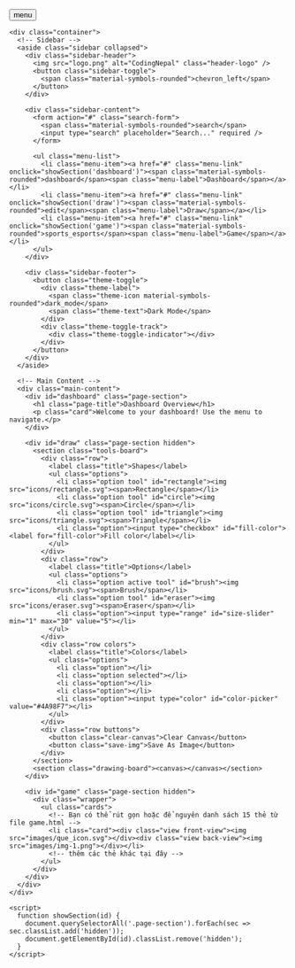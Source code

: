 <!DOCTYPE html>
<html lang="en">
  <head>
    <meta charset="UTF-8" />
    <meta name="viewport" content="width=device-width, initial-scale=1.0" />
    <title>Sidebar Menu | CodingNepal</title>
    <link rel="stylesheet" href="style.css" />
    <link rel="stylesheet" href="https://fonts.googleapis.com/css2?family=Material+Symbols+Rounded" />
    <script src="script.js" defer></script>
    <style>
      .hidden { display: none; }
    </style>
  </head>
  <body>
    <!-- Navbar -->
    <nav class="site-nav">
      <button class="sidebar-toggle">
        <span class="material-symbols-rounded">menu</span>
      </button>
    </nav>

    <div class="container">
      <!-- Sidebar -->
      <aside class="sidebar collapsed">
        <div class="sidebar-header">
          <img src="logo.png" alt="CodingNepal" class="header-logo" />
          <button class="sidebar-toggle">
            <span class="material-symbols-rounded">chevron_left</span>
          </button>
        </div>

        <div class="sidebar-content">
          <form action="#" class="search-form">
            <span class="material-symbols-rounded">search</span>
            <input type="search" placeholder="Search..." required />
          </form>

          <ul class="menu-list">
            <li class="menu-item"><a href="#" class="menu-link" onclick="showSection('dashboard')"><span class="material-symbols-rounded">dashboard</span><span class="menu-label">Dashboard</span></a></li>
            <li class="menu-item"><a href="#" class="menu-link" onclick="showSection('draw')"><span class="material-symbols-rounded">edit</span><span class="menu-label">Draw</span></a></li>
            <li class="menu-item"><a href="#" class="menu-link" onclick="showSection('game')"><span class="material-symbols-rounded">sports_esports</span><span class="menu-label">Game</span></a></li>
          </ul>
        </div>

        <div class="sidebar-footer">
          <button class="theme-toggle">
            <div class="theme-label">
              <span class="theme-icon material-symbols-rounded">dark_mode</span>
              <span class="theme-text">Dark Mode</span>
            </div>
            <div class="theme-toggle-track">
              <div class="theme-toggle-indicator"></div>
            </div>
          </button>
        </div>
      </aside>

      <!-- Main Content -->
      <div class="main-content">
        <div id="dashboard" class="page-section">
          <h1 class="page-title">Dashboard Overview</h1>
          <p class="card">Welcome to your dashboard! Use the menu to navigate.</p>
        </div>

        <div id="draw" class="page-section hidden">
          <section class="tools-board">
            <div class="row">
              <label class="title">Shapes</label>
              <ul class="options">
                <li class="option tool" id="rectangle"><img src="icons/rectangle.svg"><span>Rectangle</span></li>
                <li class="option tool" id="circle"><img src="icons/circle.svg"><span>Circle</span></li>
                <li class="option tool" id="triangle"><img src="icons/triangle.svg"><span>Triangle</span></li>
                <li class="option"><input type="checkbox" id="fill-color"><label for="fill-color">Fill color</label></li>
              </ul>
            </div>
            <div class="row">
              <label class="title">Options</label>
              <ul class="options">
                <li class="option active tool" id="brush"><img src="icons/brush.svg"><span>Brush</span></li>
                <li class="option tool" id="eraser"><img src="icons/eraser.svg"><span>Eraser</span></li>
                <li class="option"><input type="range" id="size-slider" min="1" max="30" value="5"></li>
              </ul>
            </div>
            <div class="row colors">
              <label class="title">Colors</label>
              <ul class="options">
                <li class="option"></li>
                <li class="option selected"></li>
                <li class="option"></li>
                <li class="option"></li>
                <li class="option"><input type="color" id="color-picker" value="#4A98F7"></li>
              </ul>
            </div>
            <div class="row buttons">
              <button class="clear-canvas">Clear Canvas</button>
              <button class="save-img">Save As Image</button>
            </div>
          </section>
          <section class="drawing-board"><canvas></canvas></section>
        </div>

        <div id="game" class="page-section hidden">
          <div class="wrapper">
            <ul class="cards">
              <!-- Bạn có thể rút gọn hoặc để nguyên danh sách 15 thẻ từ file game.html -->
              <li class="card"><div class="view front-view"><img src="images/que_icon.svg"></div><div class="view back-view"><img src="images/img-1.png"></div></li>
              <!-- thêm các thẻ khác tại đây -->
            </ul>
          </div>
        </div>
      </div>
    </div>

    <script>
      function showSection(id) {
        document.querySelectorAll('.page-section').forEach(sec => sec.classList.add('hidden'));
        document.getElementById(id).classList.remove('hidden');
      }
    </script>
  </body>
</html>
